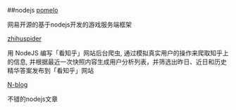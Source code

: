 ##nodejs
[pomelo](http://pomelo.netease.com/index.html)

网易开源的基于nodejs开发的游戏服务端框架

[zhihuspider](https://github.com/atonasting/zhihuspider)

用 NodeJS 编写「看知乎」网站后台爬虫, 通过模拟真实用户的操作来爬取知乎上的信息, 并根据最近一次快照内容生成用户分析列表，并筛选出昨日、近日和历史精华答案发布到「看知乎」网站

[N-blog](https://github.com/nswbmw/N-blog/wiki/_pages)

不错的nodejs文章
